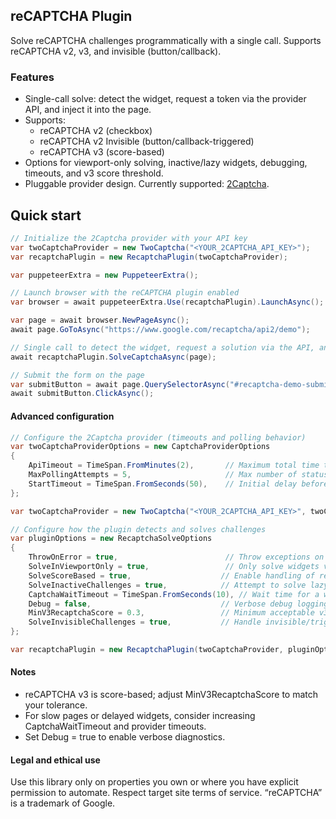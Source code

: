 ## reCAPTCHA Plugin

Solve reCAPTCHA challenges programmatically with a single call. Supports reCAPTCHA v2, v3, and invisible (button/callback).

### Features
- Single-call solve: detect the widget, request a token via the provider API, and inject it into the page.
- Supports:
    - reCAPTCHA v2 (checkbox)
    - reCAPTCHA v2 Invisible (button/callback-triggered)
    - reCAPTCHA v3 (score-based)
- Options for viewport-only solving, inactive/lazy widgets, debugging, timeouts, and v3 score threshold.
- Pluggable provider design. Currently supported: [2Captcha](https://2captcha.com/?from=1937404).

## Quick start

```csharp
// Initialize the 2Captcha provider with your API key
var twoCaptchaProvider = new TwoCaptcha("<YOUR_2CAPTCHA_API_KEY>");
var recaptchaPlugin = new RecaptchaPlugin(twoCaptchaProvider);

var puppeteerExtra = new PuppeteerExtra();

// Launch browser with the reCAPTCHA plugin enabled
var browser = await puppeteerExtra.Use(recaptchaPlugin).LaunchAsync();

var page = await browser.NewPageAsync();
await page.GoToAsync("https://www.google.com/recaptcha/api2/demo");

// Single call to detect the widget, request a solution via the API, and inject the token
await recaptchaPlugin.SolveCaptchaAsync(page);

// Submit the form on the page
var submitButton = await page.QuerySelectorAsync("#recaptcha-demo-submit");
await submitButton.ClickAsync();
```

#### Advanced configuration

```csharp
// Configure the 2Captcha provider (timeouts and polling behavior)
var twoCaptchaProviderOptions = new CaptchaProviderOptions
{
    ApiTimeout = TimeSpan.FromMinutes(2),       // Maximum total time to wait for a solution
    MaxPollingAttempts = 5,                     // Max number of status checks before giving up
    StartTimeout = TimeSpan.FromSeconds(50),    // Initial delay before polling (provider-side job start)
};

var twoCaptchaProvider = new TwoCaptcha("<YOUR_2CAPTCHA_API_KEY>", twoCaptchaProviderOptions);

// Configure how the plugin detects and solves challenges
var pluginOptions = new RecaptchaSolveOptions
{
    ThrowOnError = true,                        // Throw exceptions on failure (otherwise return a soft failure)
    SolveInViewportOnly = true,                 // Only solve widgets visible in the viewport
    SolveScoreBased = true,                    // Enable handling of reCAPTCHA v3 (score-based)
    SolveInactiveChallenges = true,            // Attempt to solve lazy/inactive widgets
    CaptchaWaitTimeout = TimeSpan.FromSeconds(10), // Wait time for a widget/challenge to appear
    Debug = false,                             // Verbose debug logging
    MinV3RecaptchaScore = 0.3,                 // Minimum acceptable v3 score
    SolveInvisibleChallenges = true,           // Handle invisible/triggered reCAPTCHA
};

var recaptchaPlugin = new RecaptchaPlugin(twoCaptchaProvider, pluginOptions);
```

#### Notes
- reCAPTCHA v3 is score-based; adjust MinV3RecaptchaScore to match your tolerance.
- For slow pages or delayed widgets, consider increasing CaptchaWaitTimeout and provider timeouts.
- Set Debug = true to enable verbose diagnostics.

#### Legal and ethical use
Use this library only on properties you own or where you have explicit permission to automate. Respect target site terms of service. “reCAPTCHA” is a trademark of Google.